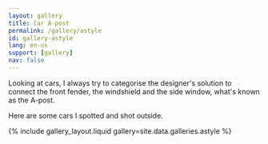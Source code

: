 ```yaml
---
layout: gallery
title: Car A-post
permalink: /gallery/astyle
id: gallery-astyle
lang: en-us
support: [gallery]
nav: false
---
```


Looking at cars, I always try to categorise the designer's solution to connect the front
fender, the windshield and the side window, what's known as the A-post.

Here are some cars I spotted and shot outside.

{% include gallery_layout.liquid gallery=site.data.galleries.astyle %}
